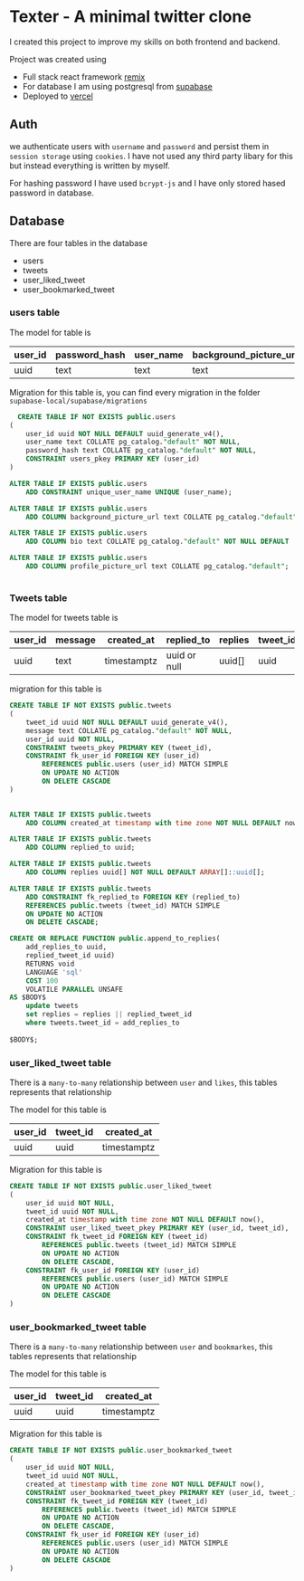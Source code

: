 # Texter - A minimal twitter clone

I created this project to improve my skills on both frontend and backend. 

Project was created using 
- Full stack react framework [remix](https://remix.run/) 
- For database I am using postgresql from [supabase](https://supabase.com/) 
- Deployed to [vercel](https://vercel.com)


## Auth

we authenticate users with `username` and `password` and persist them in `session storage` using `cookies`. 
I have not used any third party libary for this but instead everything is written by myself.

For hashing password I have used `bcrypt-js` and I have only stored hased password in database.

## Database

There are four tables in the database

- users
- tweets
- user_liked_tweet
- user_bookmarked_tweet

### users table

The model for table is 

| user_id | password_hash | user_name | background_picture_url | profile_picture_url | bio  |  
|---------|---------------|-----------|------------------------|---------------------|------|
| uuid    | text          | text      | text                   | text                | text |


Migration for this table is, you can find every migration in the folder `supabase-local/supabase/migrations`

```sql
  CREATE TABLE IF NOT EXISTS public.users
(
    user_id uuid NOT NULL DEFAULT uuid_generate_v4(),
    user_name text COLLATE pg_catalog."default" NOT NULL,
    password_hash text COLLATE pg_catalog."default" NOT NULL,
    CONSTRAINT users_pkey PRIMARY KEY (user_id)
)

ALTER TABLE IF EXISTS public.users
    ADD CONSTRAINT unique_user_name UNIQUE (user_name);

ALTER TABLE IF EXISTS public.users
    ADD COLUMN background_picture_url text COLLATE pg_catalog."default";

ALTER TABLE IF EXISTS public.users
    ADD COLUMN bio text COLLATE pg_catalog."default" NOT NULL DEFAULT ''::text;

ALTER TABLE IF EXISTS public.users
    ADD COLUMN profile_picture_url text COLLATE pg_catalog."default";
  
```


### Tweets table

The model for tweets table is

| user_id | message | created_at  | replied_to  | replies | tweet_id |
|---------|---------|-------------|-------------|---------|----------|
| uuid    | text    | timestamptz | uuid or null | uuid[]  | uuid    |


migration for this table is 

```sql
CREATE TABLE IF NOT EXISTS public.tweets
(
    tweet_id uuid NOT NULL DEFAULT uuid_generate_v4(),
    message text COLLATE pg_catalog."default" NOT NULL,
    user_id uuid NOT NULL,
    CONSTRAINT tweets_pkey PRIMARY KEY (tweet_id),
    CONSTRAINT fk_user_id FOREIGN KEY (user_id)
        REFERENCES public.users (user_id) MATCH SIMPLE
        ON UPDATE NO ACTION
        ON DELETE CASCADE
)

    
ALTER TABLE IF EXISTS public.tweets
    ADD COLUMN created_at timestamp with time zone NOT NULL DEFAULT now();

ALTER TABLE IF EXISTS public.tweets
    ADD COLUMN replied_to uuid;

ALTER TABLE IF EXISTS public.tweets
    ADD COLUMN replies uuid[] NOT NULL DEFAULT ARRAY[]::uuid[];

ALTER TABLE IF EXISTS public.tweets
    ADD CONSTRAINT fk_replied_to FOREIGN KEY (replied_to)
    REFERENCES public.tweets (tweet_id) MATCH SIMPLE
    ON UPDATE NO ACTION
    ON DELETE CASCADE;

CREATE OR REPLACE FUNCTION public.append_to_replies(
	add_replies_to uuid,
	replied_tweet_id uuid)
    RETURNS void
    LANGUAGE 'sql'
    COST 100
    VOLATILE PARALLEL UNSAFE
AS $BODY$
    update tweets
    set replies = replies || replied_tweet_id
    where tweets.tweet_id = add_replies_to
  
$BODY$;
```

### user_liked_tweet table

There is a `many-to-many` relationship between `user` and `likes`, this tables represents that relationship

The model for this table is

| user_id | tweet_id | created_at  |
|---------|----------|-------------|
| uuid    | uuid     | timestamptz |

Migration for this table is

```sql
CREATE TABLE IF NOT EXISTS public.user_liked_tweet
(
    user_id uuid NOT NULL,
    tweet_id uuid NOT NULL,
    created_at timestamp with time zone NOT NULL DEFAULT now(),
    CONSTRAINT user_liked_tweet_pkey PRIMARY KEY (user_id, tweet_id),
    CONSTRAINT fk_tweet_id FOREIGN KEY (tweet_id)
        REFERENCES public.tweets (tweet_id) MATCH SIMPLE
        ON UPDATE NO ACTION
        ON DELETE CASCADE,
    CONSTRAINT fk_user_id FOREIGN KEY (user_id)
        REFERENCES public.users (user_id) MATCH SIMPLE
        ON UPDATE NO ACTION
        ON DELETE CASCADE
)
```


### user_bookmarked_tweet table

There is a `many-to-many` relationship between `user` and `bookmarkes`, this tables represents that relationship

The model for this table is

| user_id | tweet_id | created_at  |
|---------|----------|-------------|
| uuid    | uuid     | timestamptz |

Migration for this table is

```sql
CREATE TABLE IF NOT EXISTS public.user_bookmarked_tweet
(
    user_id uuid NOT NULL,
    tweet_id uuid NOT NULL,
    created_at timestamp with time zone NOT NULL DEFAULT now(),
    CONSTRAINT user_bookmarked_tweet_pkey PRIMARY KEY (user_id, tweet_id),
    CONSTRAINT fk_tweet_id FOREIGN KEY (tweet_id)
        REFERENCES public.tweets (tweet_id) MATCH SIMPLE
        ON UPDATE NO ACTION
        ON DELETE CASCADE,
    CONSTRAINT fk_user_id FOREIGN KEY (user_id)
        REFERENCES public.users (user_id) MATCH SIMPLE
        ON UPDATE NO ACTION
        ON DELETE CASCADE
)

```

